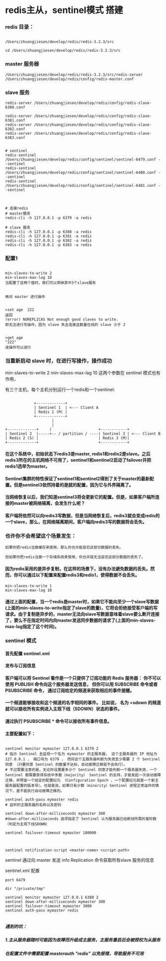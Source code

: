 # redis主从，sentinel模式 搭建
### redis 目录：

```

/Users/zhuangjiesen/develop/redis/redis-3.2.3/src

cd /Users/zhuangjiesen/develop/redis/redis-3.2.3/src

```


### master 服务器

```
/Users/zhuangjiesen/develop/redis/redis-3.2.3/src/redis-server /Users/zhuangjiesen/develop/redis/config/redis-master.conf
```

### slave 服务

```
redis-server /Users/zhuangjiesen/develop/redis/config/redis-slave-6380.conf

redis-server /Users/zhuangjiesen/develop/redis/config/redis-slave-6381.conf
redis-server /Users/zhuangjiesen/develop/redis/config/redis-slave-6382.conf
redis-server /Users/zhuangjiesen/develop/redis/config/redis-slave-6383.conf


# sentinel 
redis-sentinel /Users/zhuangjiesen/develop/redis/config/sentinel/sentinel-6479.conf --sentinel
redis-sentinel /Users/zhuangjiesen/develop/redis/config/sentinel/sentinel-6480.conf --sentinel
redis-sentinel /Users/zhuangjiesen/develop/redis/config/sentinel/sentinel-6481.conf --sentinel



# 连接redis  
# master服务
redis-cli -h 127.0.0.1 -p 6379 -a redis

# slave 服务
redis-cli -h 127.0.0.1 -p 6380 -a redis
redis-cli -h 127.0.0.1 -p 6381 -a redis
redis-cli -h 127.0.0.1 -p 6382 -a redis
redis-cli -h 127.0.0.1 -p 6383 -a redis
```


### 配置1
```

min-slaves-to-write 2
min-slaves-max-lag 10
当配置了这两个值时，我们可以停掉其中3个slave服务


再对 master 进行操作
```

```

>set age  222
返回
(error) NOREPLICAS Not enough good slaves to write.
即无法进行写操作，因为 slave 失去连接且数量在线的 slave 少于 2


>get age
"222"
读操作可以进行

```

### 当重新启动 slave 时，在进行写操作，操作成功


min-slaves-to-write 2
min-slaves-max-lag 10
这两个参数在 sentinel 模式也有作用，

有三个主机，每个主机分别运行一个redis和一个sentinel:

```

             +-------------+
             | Sentinel 1  | <--- Client A
             | Redis 1 (M) |
             +-------------+
                     |
                     |
+-------------+     |                     +------------+
| Sentinel 2  |-----+-- / partition / ----| Sentinel 3 | <--- Client B
| Redis 2 (S) |                           | Redis 3 (M)|
+-------------+                           +------------+

```


#### 在这个系统中，初始状态下redis3是master, redis1和redis2是slave。之后redis3所在的主机网络不可用了，sentinel1和sentinel2启动了failover并把redis1选举为master。

#### Sentinel集群的特性保证了sentinel1和sentinel2得到了关于master的最新配置。但是sentinel3依然持着的是就的配置，因为它与外界隔离了。

#### 当网络恢复以后，我们知道sentinel3将会更新它的配置。但是，如果客户端所连接的master被网络隔离，会发生什么呢？

#### 客户端将依然可以向redis3写数据，但是当网络恢复后，redis3就会变成redis的一个slave，那么，在网络隔离期间，客户端向redis3写的数据将会丢失。

### 也许你不会希望这个场景发生：

    如果你把redis当做缓存来使用，那么你也许能容忍这部分数据的丢失。

    但如果你把redis当做一个存储系统来使用，你也许就无法容忍这部分数据的丢失了。

#### 因为redis采用的是异步复制，在这样的场景下，没有办法避免数据的丢失。然而，你可以通过以下配置来配置redis3和redis1，使得数据不会丢失。

```
min-slaves-to-write 1
min-slaves-max-lag 10

```

#### 通过上面的配置，当一个redis是master时，如果它不能向至少一个slave写数据(上面的min-slaves-to-write指定了slave的数量)，它将会拒绝接受客户端的写请求。由于复制是异步的，master无法向slave写数据意味着slave要么断开连接了，要么不在指定时间内向master发送同步数据的请求了(上面的min-slaves-max-lag指定了这个时间)。





### sentinel 模式
#### 首先配置 sentinel.xml

#### 发布与订阅信息
#### 客户端可以将 Sentinel 看作是一个只提供了订阅功能的 Redis 服务器： 你不可以使用 PUBLISH 命令向这个服务器发送信息， 但你可以用 SUBSCRIBE 命令或者 PSUBSCRIBE 命令， 通过订阅给定的频道来获取相应的事件提醒。
#### 一个频道能够接收和这个频道的名字相同的事件。 比如说， 名为 +sdown 的频道就可以接收所有实例进入主观下线（SDOWN）状态的事件。
####    通过执行 PSUBSCRIBE * 命令可以接收所有事件信息。
   
   
#### 主要配置如下：

```
 
sentinel monitor mymaster 127.0.0.1 6379 2
# 指示 Sentinel 去监视一个名为 mymaster 的主服务器， 这个主服务器的 IP 地址为 127.0.0.1 ， 端口号为 6379 ， 而将这个主服务器判断为失效至少需要 2 个 Sentinel 同意 （只要同意 Sentinel 的数量不达标，自动故障迁移就不会执行）。
# 不过需要注意的是，无论你设置要多少个 Sentinel 同意才能判断一个服务器失效，一个 Sentinel 都需要获得系统中多数（majority） Sentinel 的支持，才能发起一次自动故障迁移，并预留一个给定的配置纪元 （Configuration Epoch ，一个配置纪元就是一个新主服务器配置的版本号）。也就是说，如果只有少数（minority）Sentinel 进程正常运作的情况下，是不能执行自动故障迁移的。

sentinel auth-pass mymaster redis
# 监听的主服务器的名称以及密码

sentinel down-after-milliseconds mymaster 300
#down-after-milliseconds 选项指定了 Sentinel 认为服务器已经断线所需的毫秒数（判定为主观下线SDOWN）

sentinel failover-timeout mymaster 180000



sentinel notification-script <master-name> <script-path>

```


sentinel 通过向 master 发送 info Replication 命令获取所有slave 服务的信息

sentinel.xml 配置


```
port 6479

dir "/private/tmp"

sentinel monitor mymaster 127.0.0.1 6380 2
sentinel down-after-milliseconds mymaster 300
sentinel failover-timeout mymaster 3000
sentinel auth-pass mymaster redis


```


##### 遇到的坑：
##### 1.主从服务器随时可能因为故障而升级成主服务，主服务重启后会被授权为从服务
##### 在配置文件中需要配置 masterauth "redis" 以免报错，导致服务不可用





